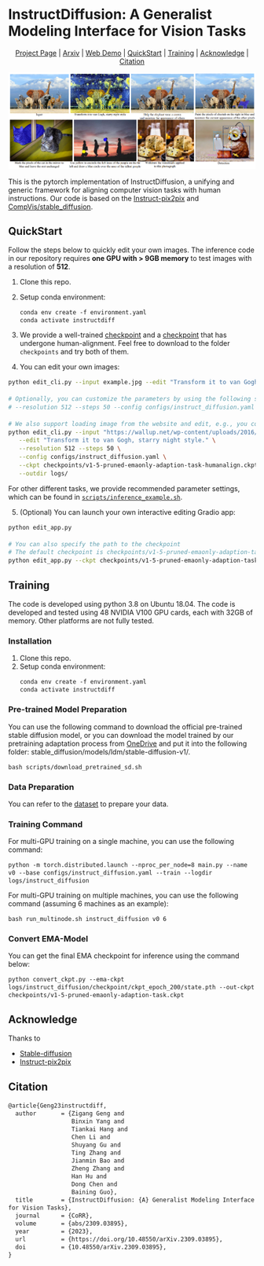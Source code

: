 # InstructDiffusion: A Generalist Modeling Interface for Vision Tasks

<p align="center">
  <a href="https://gengzigang.github.io/instructdiffusion.github.io/">Project Page</a> |
  <a href="https://arxiv.org/pdf/2309.03895.pdf">Arxiv</a> |
  <a href="https://98cfca87ef8aed4a6b.gradio.live">Web Demo</a> |
  <a href="#QuickStart">QuickStart</a> |
  <a href="#Training">Training</a> |
  <a href="#Acknowledge">Acknowledge</a> |
  <a href='#Citation'>Citation</a> 
</p>

<div align="center">
  <img src="figure/teaser.png" width="1000"/>
</div>

This is the pytorch implementation of InstructDiffusion, a unifying and generic framework for aligning computer vision tasks with human instructions. Our code is based on the [Instruct-pix2pix](https://github.com/timothybrooks/instruct-pix2pix) and [CompVis/stable_diffusion](https://github.com/CompVis/stable-diffusion).<br>

## QuickStart
Follow the steps below to quickly edit your own images. The inference code in our repository requires **one GPU with > 9GB memory** to test images with a resolution of **512**.

1. Clone this repo.
2. Setup conda environment:
   ```
   conda env create -f environment.yaml
   conda activate instructdiff
   ```
3. We provide a well-trained [checkpoint](https://mailustceducn-my.sharepoint.com/:u:/g/personal/aa397601_mail_ustc_edu_cn/EZmXduulFidIhJD73SGcbOoBNpm18CJmU4PgPTS21RM2Ow?e=KqQYpO) and a [checkpoint](https://mailustceducn-my.sharepoint.com/:u:/g/personal/aa397601_mail_ustc_edu_cn/EWlNmyeS9P1BkRg_IlXbPbwBeNMQXQTcIA0pCokyd61UWg?e=iKfRdk) that has undergone human-alignment. Feel free to download to the folder `checkpoints` and try both of them.

4. You can edit your own images:
```bash
python edit_cli.py --input example.jpg --edit "Transform it to van Gogh, starry night style."

# Optionally, you can customize the parameters by using the following syntax: 
# --resolution 512 --steps 50 --config configs/instruct_diffusion.yaml --ckpt YOUR_CHECKPOINT --cfg-text 3.5 --cfg-image 1.25

# We also support loading image from the website and edit, e.g., you could run the command like this:
python edit_cli.py --input "https://wallup.net/wp-content/uploads/2016/01/207131-animals-nature-lion.jpg" \
   --edit "Transform it to van Gogh, starry night style." \
   --resolution 512 --steps 50 \
   --config configs/instruct_diffusion.yaml \
   --ckpt checkpoints/v1-5-pruned-emaonly-adaption-task-humanalign.ckpt \
   --outdir logs/
```
For other different tasks, we provide recommended parameter settings, which can be found in [`scripts/inference_example.sh`](./scripts/inference_example.sh).

5. (Optional) You can launch your own interactive editing Gradio app:
```bash
python edit_app.py 

# You can also specify the path to the checkpoint
# The default checkpoint is checkpoints/v1-5-pruned-emaonly-adaption-task-humanalign.ckpt
python edit_app.py --ckpt checkpoints/v1-5-pruned-emaonly-adaption-task-humanalign.ckpt
```

## Training
The code is developed using python 3.8 on Ubuntu 18.04. The code is developed and tested using 48 NVIDIA V100 GPU cards, each with 32GB of memory. Other platforms are not fully tested.

### Installation
1. Clone this repo.
2. Setup conda environment:
   ```
   conda env create -f environment.yaml
   conda activate instructdiff
   ```

### Pre-trained Model Preparation
You can use the following command to download the official pre-trained stable diffusion model, or you can download the model trained by our pretraining adaptation process from [OneDrive](https://mailustceducn-my.sharepoint.com/:u:/g/personal/aa397601_mail_ustc_edu_cn/EXJSMIpFev5Nj0kuKI88U1IBZDSjegp3G8ukku0OxRRjFQ?e=QhnnB4) and put it into the following folder: stable_diffusion/models/ldm/stable-diffusion-v1/.
   ```
   bash scripts/download_pretrained_sd.sh
   ```

### Data Preparation
You can refer to the [dataset](https://github.com/cientgu/InstructDiffusion/tree/main/dataset) to prepare your data.

### Training Command
For multi-GPU training on a single machine, you can use the following command:
   ```
   python -m torch.distributed.launch --nproc_per_node=8 main.py --name v0 --base configs/instruct_diffusion.yaml --train --logdir logs/instruct_diffusion
   ```

For multi-GPU training on multiple machines, you can use the following command (assuming 6 machines as an example):
   ```
   bash run_multinode.sh instruct_diffusion v0 6
   ```

### Convert EMA-Model
You can get the final EMA checkpoint for inference using the command below:
   ```
   python convert_ckpt.py --ema-ckpt logs/instruct_diffusion/checkpoint/ckpt_epoch_200/state.pth --out-ckpt checkpoints/v1-5-pruned-emaonly-adaption-task.ckpt
   ```

## Acknowledge

Thanks to 
- [Stable-diffusion](https://github.com/CompVis/stable-diffusion)
- [Instruct-pix2pix](https://github.com/timothybrooks/instruct-pix2pix)

## Citation

```
@article{Geng23instructdiff,
  author       = {Zigang Geng and
                  Binxin Yang and
                  Tiankai Hang and
                  Chen Li and
                  Shuyang Gu and
                  Ting Zhang and
                  Jianmin Bao and
                  Zheng Zhang and
                  Han Hu and
                  Dong Chen and
                  Baining Guo},
  title        = {InstructDiffusion: {A} Generalist Modeling Interface for Vision Tasks},
  journal      = {CoRR},
  volume       = {abs/2309.03895},
  year         = {2023},
  url          = {https://doi.org/10.48550/arXiv.2309.03895},
  doi          = {10.48550/arXiv.2309.03895},
}
```
